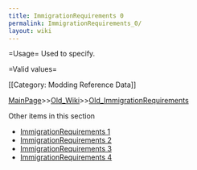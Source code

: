 ```yaml
---
title: ImmigrationRequirements 0
permalink: ImmigrationRequirements_0/
layout: wiki
---
```

=Usage=
Used to specify.

=Valid values=

[[Category: Modding Reference Data]]

[MainPage](/keeperrl_wiki/ "wikilink")>>[Old_Wiki](/keeperrl_wiki/Old_Wiki "wikilink")>>[Old_ImmigrationRequirements](/keeperrl_wiki/Old_ImmigrationRequirements "wikilink")

Other items in this section
-    [ImmigrationRequirements 1](/keeperrl_wiki/ImmigrationRequirements_1 "wikilink")
-    [ImmigrationRequirements 2](/keeperrl_wiki/ImmigrationRequirements_2 "wikilink")
-    [ImmigrationRequirements 3](/keeperrl_wiki/ImmigrationRequirements_3 "wikilink")
-    [ImmigrationRequirements 4](/keeperrl_wiki/ImmigrationRequirements_4 "wikilink")
